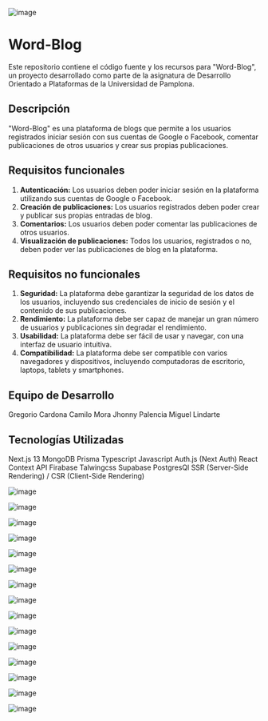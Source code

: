 

![image](https://github.com/diyoifa/word-blog/assets/124792673/fa0aa72b-5d1c-4d10-a19b-d32889f73652)



# Word-Blog

Este repositorio contiene el código fuente y los recursos para "Word-Blog", un proyecto desarrollado como parte de la asignatura de Desarrollo Orientado a Plataformas de la Universidad de Pamplona.

## Descripción

"Word-Blog" es una plataforma de blogs que permite a los usuarios registrados iniciar sesión con sus cuentas de Google o Facebook, comentar publicaciones de otros usuarios y crear sus propias publicaciones.

## Requisitos funcionales

1. **Autenticación:** Los usuarios deben poder iniciar sesión en la plataforma utilizando sus cuentas de Google o Facebook.
2. **Creación de publicaciones:** Los usuarios registrados deben poder crear y publicar sus propias entradas de blog.
3. **Comentarios:** Los usuarios deben poder comentar las publicaciones de otros usuarios.
4. **Visualización de publicaciones:** Todos los usuarios, registrados o no, deben poder ver las publicaciones de blog en la plataforma.

## Requisitos no funcionales

1. **Seguridad:** La plataforma debe garantizar la seguridad de los datos de los usuarios, incluyendo sus credenciales de inicio de sesión y el contenido de sus publicaciones.
2. **Rendimiento:** La plataforma debe ser capaz de manejar un gran número de usuarios y publicaciones sin degradar el rendimiento.
3. **Usabilidad:** La plataforma debe ser fácil de usar y navegar, con una interfaz de usuario intuitiva.
4. **Compatibilidad:** La plataforma debe ser compatible con varios navegadores y dispositivos, incluyendo computadoras de escritorio, laptops, tablets y smartphones.


## Equipo de Desarrollo
Gregorio Cardona
Camilo Mora
Jhonny Palencia
Miguel Lindarte


## Tecnologías Utilizadas
Next.js 13
MongoDB
Prisma
Typescript 
Javascript
Auth.js (Next Auth)
React Context API
Firabase
Talwingcss
Supabase
PostgresQl
SSR (Server-Side Rendering) / CSR (Client-Side Rendering)

![image](https://github.com/diyoifa/word-blog/assets/124792673/389a9f1e-6271-4c4d-9980-529aae22376f)

![image](https://github.com/diyoifa/word-blog/assets/124792673/31c33a33-8ad0-4758-a95d-e7850bbfe51b)

![image](https://github.com/diyoifa/word-blog/assets/124792673/2b000e83-3d94-4e30-bcbd-6b7259e83cd7)

![image](https://github.com/diyoifa/word-blog/assets/124792673/ba75a80f-d057-483d-ac6d-e77a21730798)

![image](https://github.com/diyoifa/word-blog/assets/124792673/de822e08-de10-4256-b099-deccf695b7df)

![image](https://github.com/diyoifa/word-blog/assets/124792673/4f2a1c6f-cfdb-40f4-bb02-13652444d349)


![image](https://github.com/diyoifa/word-blog/assets/124792673/7a5eb0c7-c651-44d5-aff5-ac0b342cb7a8)

![image](https://github.com/diyoifa/word-blog/assets/124792673/f7ec9c27-8b2a-4436-bd62-30a99fcfc400)

![image](https://github.com/diyoifa/word-blog/assets/124792673/35e653cb-e6f6-4960-8a49-438a52f8a33f)

![image](https://github.com/diyoifa/word-blog/assets/124792673/fba325f5-b063-48af-878d-5c327d3cf708)

![image](https://github.com/diyoifa/word-blog/assets/124792673/23311e98-96f5-4407-9b1c-92a8bf98bd16)

![image](https://github.com/diyoifa/word-blog/assets/124792673/99c4c4c3-de08-41c0-a9f0-dc16c9eda921)

![image](https://github.com/diyoifa/word-blog/assets/124792673/d5996e31-6b64-4c59-bb33-a0fefaa80696)

![image](https://github.com/diyoifa/word-blog/assets/124792673/67f99098-36cb-43c1-b5ed-236fc0adf8f8)

![image](https://github.com/diyoifa/word-blog/assets/124792673/6a2f7802-8cca-46e6-8c12-482ee0f81275)











